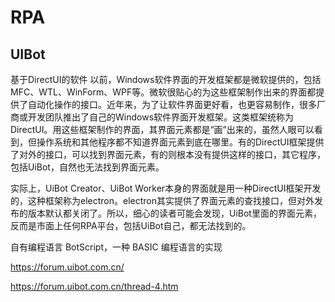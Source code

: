 # RPA


## UIBot
基于DirectUI的软件
以前，Windows软件界面的开发框架都是微软提供的，包括MFC、WTL、WinForm、WPF等。微软很贴心的为这些框架制作出来的界面都提供了自动化操作的接口。近年来，为了让软件界面更好看，也更容易制作，很多厂商或开发团队推出了自己的Windows软件界面开发框架。这类框架统称为DirectUI。用这些框架制作的界面，其界面元素都是“画”出来的，虽然人眼可以看到，但操作系统和其他程序都不知道界面元素到底在哪里。有的DirectUI框架提供了对外的接口，可以找到界面元素，有的则根本没有提供这样的接口，其它程序，包括UiBot，自然也无法找到界面元素。

实际上，UiBot Creator、UiBot Worker本身的界面就是用一种DirectUI框架开发的，这种框架称为electron。electron其实提供了界面元素的查找接口，但对外发布的版本默认都关闭了。所以，细心的读者可能会发现，UiBot里面的界面元素，反而是市面上任何RPA平台，包括UiBot自己，都无法找到的。

自有编程语言 BotScript，一种 BASIC 编程语言的实现


https://forum.uibot.com.cn/

https://forum.uibot.com.cn/thread-4.htm